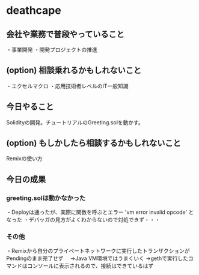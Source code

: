 # deathcape

## 会社や業務で普段やっていること
・事業開発
・開発プロジェクトの推進

## (option) 相談乗れるかもしれないこと
・エクセルマクロ
・応用技術者レベルのIT一般知識

## 今日やること
Solidityの開発。チュートリアルのGreeting.solを動かす。

## (option) もしかしたら相談するかもしれないこと
Remixの使い方

## 今日の成果
### greeting.solは動かなかった
・Deployは通ったが、実際に関数を呼ぶとエラー 'vm error invalid opcode' となった
・デバッガの見方がよくわからないので対処できず・・・

### その他
・Remixから自分のプライベートネットワークに実行したトランザクションがPendingのまま完了せず
　→Java VM環境ではうまくいく
  →gethで実行したコマンドはコンソールに表示されるので、接続はできているはず
